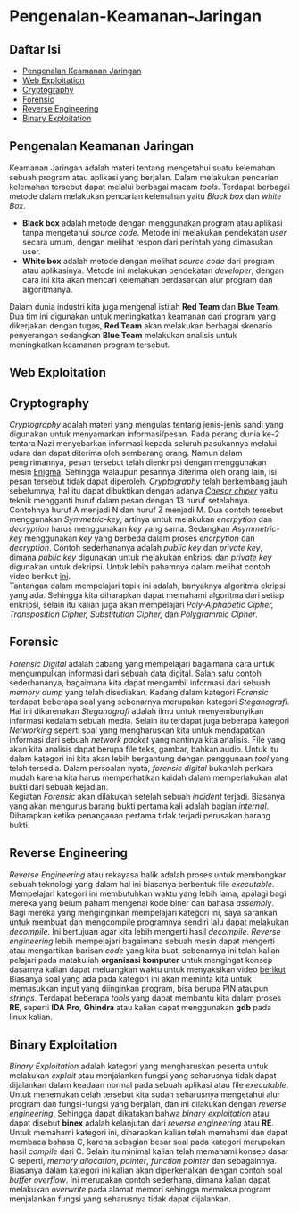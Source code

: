 # Pengenalan-Keamanan-Jaringan
## Daftar Isi
- [Pengenalan Keamanan Jaringan](#pengenalan-keamanan-jaringan)
- [Web Exploitation](#web-exploitation)
- [Cryptography](#cryptography)
- [Forensic](#forensic)
- [Reverse Engineering](#reverse-engineering)
- [Binary Exploitation](#binary-exploitation)

## Pengenalan Keamanan Jaringan
Keamanan Jaringan adalah materi tentang mengetahui suatu kelemahan sebuah program atau aplikasi yang berjalan. Dalam melakukan pencarian kelemahan tersebut dapat melalui berbagai macam <i>tools</i>. Terdapat berbagai metode dalam melakukan pencarian kelemahan yaitu <i>Black box</i> dan <i>white Box</i>.

- <b>Black box</b> adalah metode dengan menggunakan program atau aplikasi tanpa mengetahui <i>source code</i>. Metode ini melakukan pendekatan <i>user</i> secara umum, dengan melihat respon dari perintah yang dimasukan user.
- <b>White box</b> adalah metode dengan melihat <i>source code</i> dari program atau aplikasinya. Metode ini melakukan pendekatan <i>developer</i>, dengan cara ini kita akan mencari kelemahan berdasarkan alur program dan algoritmanya.

Dalam dunia industri kita juga mengenal istilah <b>Red Team</b> dan <b>Blue Team</b>. Dua tim ini digunakan untuk meningkatkan keamanan dari program yang dikerjakan dengan tugas, <b>Red Team</b> akan melakukan berbagai skenario penyerangan sedangkan <b>Blue Team</b> melakukan analisis untuk meningkatkan keamanan program tersebut.
## Web Exploitation
## Cryptography
<i>Cryptography</i> adalah materi yang mengulas tentang jenis-jenis sandi yang digunakan untuk menyamarkan informasi/pesan. Pada perang dunia ke-2 tentara Nazi menyebarkan informasi kepada seluruh pasukannya melalui udara dan dapat diterima oleh sembarang orang. Namun dalam pengirimannya, pesan tersebut telah dienkripsi dengan menggunakan mesin [Enigma](https://en.wikipedia.org/wiki/Enigma_machine). Sehingga walaupun pesannya diterima oleh orang lain, isi pesan tersebut tidak dapat diperoleh. <i>Cryptography</i> telah berkembang jauh sebelumnya, hal itu dapat dibuktikan dengan adanya [<i>Caesar chiper</i>](https://en.wikipedia.org/wiki/Caesar_cipher#History_and_usage) yaitu teknik mengganti huruf dalam pesan dengan 13 huruf setelahnya. Contohnya huruf A menjadi N dan huruf Z menjadi M. Dua contoh tersebut menggunakan <i>Symmetric-key</i>, artinya untuk melakukan <i>encrpytion</i> dan <i>decryption</i> harus menggunakan <i>key</i> yang sama. Sedangkan <i>Asymmetric-key</i> menggunakan <i>key</i> yang berbeda dalam proses <i>encrpytion</i> dan <i>decryption</i>. Contoh sederhananya adalah <i>public key</i> dan <i>private key</i>, dimana <i>public key</i> digunakan untuk melakukan enkripsi dan <i>private key</i> digunakan untuk dekripsi. Untuk lebih pahamnya dalam melihat contoh video berikut [ini](https://www.youtube.com/watch?v=AQDCe585Lnc).<br>
Tantangan dalam mempelajari topik ini adalah, banyaknya algoritma ekripsi yang ada. Sehingga kita diharapkan dapat memahami algoritma dari setiap enkripsi, selain itu kalian juga akan mempelajari <i>Poly-Alphabetic Cipher, Transposition Cipher, Substitution Cipher, </i>dan <i>Polygrammic Cipher</i>.
## Forensic
<i>Forensic Digital</i> adalah cabang yang mempelajari bagaimana cara untuk mengumpulkan informasi dari sebuah data digital. Salah satu contoh sederhananya, bagaimana kita dapat mengambil informasi dari sebuah <i>memory dump</i> yang telah disediakan. Kadang dalam kategori <i>Forensic</i> terdapat beberapa soal yang sebenarnya merupakan kategori <i>Steganografi</i>. Hal ini dikarenakan <i>Steganografi</i> adalah ilmu untuk menyembunyikan informasi kedalam sebuah media. Selain itu terdapat juga beberapa kategori <i>Networking</i> seperti soal yang mengharuskan kita untuk mendapatkan informasi dari sebuah <i>network packet</i> yang nantinya kita analisis. File yang akan kita analisis dapat berupa file teks, gambar, bahkan audio. Untuk itu dalam kategori ini kita akan lebih bergantung dengan penggunaan <i>tool</i> yang telah tersedia. Dalam persoalan nyata, <i>forensic digital</i> bukanlah perkara mudah karena kita harus memperhatikan kaidah dalam memperlakukan alat bukti dari sebuah kejadian.<br>
Kegiatan <i>Forensic</i> akan dilakukan setelah sebuah <i>incident</i> terjadi. Biasanya yang akan mengurus barang bukti pertama kali adalah bagian <i>internal</i>. Diharapkan ketika penanganan pertama tidak terjadi perusakan barang bukti.
## Reverse Engineering
<i>Reverse Engineering</i> atau rekayasa balik adalah proses untuk membongkar sebuah teknologi yang dalam hal ini biasanya berbentuk file <i>executable</i>. Mempelajari kategori ini membutuhkan waktu yang lebih lama, apalagi bagi mereka yang belum paham mengenai kode biner dan bahasa <i>assembly</i>. Bagi mereka yang menginginkan mempelajari kategori ini, saya sarankan untuk membuat dan mengcompile programnya sendiri lalu dapat melakukan <i>decompile</i>. Ini bertujuan agar kita lebih mengerti hasil <i>decompile</i>. <i>Reverse engineering</i> lebih mempelajari bagaimana sebuah mesin dapat mengerti atau mengartikan barisan <i>code</i> yang kita buat, sebenarnya ini telah kalian pelajari pada matakuliah <b>organisasi komputer</b> untuk mengingat konsep dasarnya kalian dapat meluangkan waktu untuk menyaksikan video [berikut](https://www.youtube.com/watch?v=QXjU9qTsYCc)<br>
Biasanya soal yang ada pada kategori ini akan meminta kita untuk memasukkan input yang diinginkan program, bisa berupa PIN ataupun <i>strings</i>. Terdapat beberapa <i>tools</i> yang dapat membantu kita dalam proses <b>RE</b>, seperti <b>IDA Pro</b>, <b>Ghindra</b> atau kalian dapat menggunakan <b>gdb</b> pada linux kalian. 
## Binary Exploitation
<i>Binary Exploitation</i> adalah kategori yang mengharuskan peserta untuk melakukan <i>exploit</i> atau menjalankan fungsi yang seharusnya tidak dapat dijalankan dalam keadaan normal pada sebuah aplikasi atau file <i>executable</i>. Untuk menemukan celah tersebut kita sudah seharusnya mengetahui alur program dan fungsi-fungsi yang berjalan, dan ini dilakukan dengan <i>reverse engineering</i>. Sehingga dapat dikatakan bahwa <i>binary exploitation</i> atau dapat disebut <b>binex</b> adalah kelanjutan dari <i>reverse engineering</i> atau <b>RE</b>. Untuk memahami kategori ini, diharapkan kalian telah memahami dan dapat membaca bahasa C, karena sebagian besar soal pada kategori merupakan hasil <i>compile</i> dari C. Selain itu minimal kalian telah memahami konsep dasar C seperti, <i>memory allocation</i>, <i>pointer</i>, <i>function pointer</i> dan sebagainnya.<br>
Biasanya dalam kategori ini kalian akan diperkenalkan dengan contoh soal <i>buffer overflow</i>. Ini merupakan contoh sederhana, dimana kalian dapat melakukan <i>overwrite</i> pada alamat memori sehingga memaksa program menjalankan fungsi yang seharusnya tidak dapat dijalankan. 